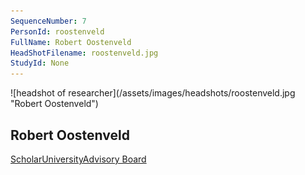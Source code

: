 ```yaml
---
SequenceNumber: 7
PersonId: roostenveld
FullName: Robert Oostenveld
HeadShotFilename: roostenveld.jpg
StudyId: None
---
```

<a name="roostenveld">
![headshot of researcher](/assets/images/headshots/roostenveld.jpg "Robert Oostenveld")

## Robert Oostenveld





[Scholar](https://scholar.google.co.uk/citations?user=eEbaa0UAAAAJ&hl=en)[University](https://www.ru.nl/en/people/oostenveld-r)[Advisory Board]("advisor")